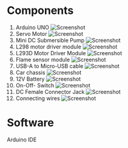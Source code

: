 # Components
1. Arduino UNO
![Screenshot](screenshot.png)
2. Servo Motor 
![Screenshot](screenshot.png)
3. Mini DC Submersible Pump 
![Screenshot](screenshot.png)
4. L298 motor driver module
![Screenshot](screenshot.png)
5. L293D Motor Driver Module 
![Screenshot](screenshot.png)
6. Flame  sensor module
![Screenshot](screenshot.png)
7. USB-A to Micro-USB cable
![Screenshot](screenshot.png)
8. Car chassis
![Screenshot](screenshot.png)
9. 12V Battery
![Screenshot](screenshot.png)
10. On-Off- Switch
![Screenshot](screenshot.png)
11. DC Female Connector Jack 
![Screenshot](screenshot.png)
12. Connecting wires
![Screenshot](screenshot.png)

# Software
Arduino IDE
